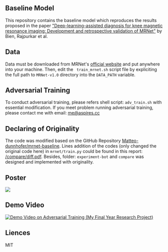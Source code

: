 ## Baseline Model

This repository contains the baseline model which reproduces the results proposed in the paper ["Deep-learning-assisted diagnosis for knee magnetic resonance imaging: Development and retrospective validation of MRNet"](https://journals.plos.org/plosmedicine/article?id=10.1371/journal.pmed.1002699) by Bien, Rajpurkar et al.

## Data

Data must be downloaded from MRNet's [official website](https://stanfordmlgroup.github.io/competitions/mrnet/) and put anywhere into your machine. Then, edit the  ``` train_mrnet.sh``` script file by expliciting the full path to ```MRNet-v1.0``` directory into the ```DATA_PATH``` variable.

## Adversarial Training

To conduct adversarial training, please refers shell script: `adv_train.sh` with essential modification. If you meet problem running adversarial training, please contact me with email: me@aspires.cc

## Declaring of Originality

The code was modified based on the GitHub Repository [Matteo-dunnhofer/mrnet-baseline](https://github.com/matteo-dunnhofer/mrnet-baseline). Lines addition of the codes (only changed the original code here) in `mrnet/train.py` could be found in this report: [/compare/diff.pdf](./compare/diff.pdf). Besides, folder: `experiment-bot` and `compare` was designed and implemented with originality.

## Poster

[![](./latex/poster.png)](https://github.com/Ex10si0n/research/blob/main/poster.pdf)

## Demo Video

[![Demo Video on Adversarial Training (My Final Year Research Project)](https://img.youtube.com/vi/nUUvZIiOlAs/0.jpg)](https://www.youtube.com/watch?v=nUUvZIiOlAs)

## Liences

MIT

